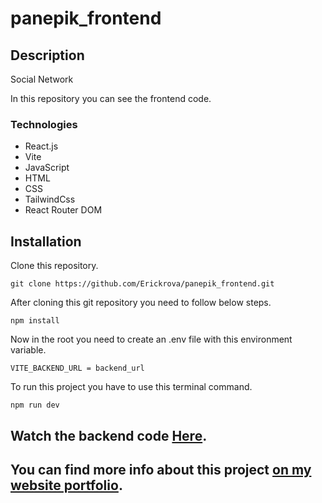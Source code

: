 # panepik_frontend

## Description

Social Network

In this repository you can see the frontend code.

### Technologies
* React.js
* Vite
* JavaScript
* HTML
* CSS
* TailwindCss
* React Router DOM

## Installation

Clone this repository.

```
git clone https://github.com/Erickrova/panepik_frontend.git
```

After cloning this git repository you need to follow below steps.
```
npm install
```
Now in the root you need to create an .env file with this environment variable.

```
VITE_BACKEND_URL = backend_url
```

To run this project you have to use this terminal command.
```
npm run dev
```
## Watch the backend code [Here](https://github.com/Erickrova/panepik_backend).

## You can find more info about this project [on my website portfolio](https://erickrv.netlify.app/proyectos/panepik).
